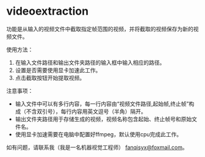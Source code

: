 # videoextraction
功能是从输入的视频文件中截取指定帧范围的视频，并将截取的视频保存为新的视频文件。

使用方法：
1. 在输入文件路径和输出文件夹路径的输入框中输入相应的路径。
2. 设置是否需要使用显卡加速此工作。
3. 点击截取按钮开始提取视频。

注意事项：
- 输入文件中可以有多行内容，每一行内容由“视频文件路径,起始帧,终止帧”构成（不含双引号），每行内容用英文逗号（半角）隔开。
- 输出文件夹路径用于存储生成的视频，视频名称包含起始、终止帧号和原始文件名。
- 使用显卡加速需要在电脑中配置好ffmpeg，默认使用cpu完成此工作。

如有问题，请联系我（我是一名机器视觉工程师） fanqisyx@foxmail.com。
